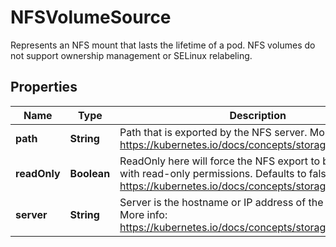 

# NFSVolumeSource

Represents an NFS mount that lasts the lifetime of a pod. NFS volumes do not support ownership management or SELinux relabeling.

## Properties

Name | Type | Description | Notes
------------ | ------------- | ------------- | -------------
**path** | **String** | Path that is exported by the NFS server. More info: https://kubernetes.io/docs/concepts/storage/volumes#nfs | 
**readOnly** | **Boolean** | ReadOnly here will force the NFS export to be mounted with read-only permissions. Defaults to false. More info: https://kubernetes.io/docs/concepts/storage/volumes#nfs |  [optional]
**server** | **String** | Server is the hostname or IP address of the NFS server. More info: https://kubernetes.io/docs/concepts/storage/volumes#nfs | 



